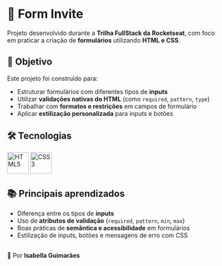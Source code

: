 # 📩 Form Invite  

Projeto desenvolvido durante a **Trilha FullStack da Rocketseat**, com foco em praticar a criação de **formulários** utilizando **HTML e CSS**.  


## 🎯 Objetivo  

Este projeto foi construído para:  
- Estruturar formulários com diferentes tipos de **inputs**  
- Utilizar **validações nativas do HTML** (como `required`, `pattern`, `type`)  
- Trabalhar com **formatos e restrições** em campos de formulário
- Aplicar **estilização personalizada** para inputs e botões


## 🛠️ Tecnologias  

<p align="left">
  <img src="https://cdn.jsdelivr.net/gh/devicons/devicon/icons/html5/html5-original.svg" alt="HTML5" width="50" height="50"/> 
  <img src="https://cdn.jsdelivr.net/gh/devicons/devicon/icons/css3/css3-original.svg" alt="CSS3" width="50" height="50"/>
</p>  


## 📚 Principais aprendizados  

- Diferença entre os tipos de **inputs**
- Uso de **atributos de validação** (`required`, `pattern`, `min`, `max`)  
- Boas práticas de **semântica e acessibilidade** em formulários  
- Estilização de inputs, botões e mensagens de erro com CSS

##
👤 Por **Isabella Guimarães**
